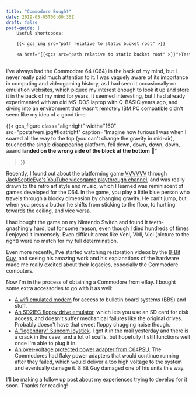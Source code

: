 ```yaml
---
title: "Commodore Bought"
date: 2019-05-05T06:00:35Z
draft: false
post-guide: |
    Useful shortcodes:

    {{< gcs_img src="path relative to static bucket root" >}}

    <a href="{{<gcs src="path relative to static bucket root" >}}">Test GCS link</a>
---
```


I've always had the Commodore 64 (C64) in the back of my mind, but I never really paid much attention to it. I was vaguely aware of its importance in computing and videogaming history, as I had seen it occasionally on emulation websites, which piqued my interest enough to look it up and store it in the back of my mind for years. It seemed interesting, but I had already experimented with an old MS-DOS laptop with Q-BASIC years ago, and diving into an environment that wasn't remotely IBM PC compatible didn't seem like my idea of a good time.

<!--more-->

{{< gcs_figure 
    class="alignright"
    width="160"
    src="posts/veni.jpg#floatright"
    caption="Imagine how furious I was when I soared all the way to the top (you can't change the gravity in mid-air), touched the single disappearing platform, fell down, down, down, down, aaand **landed on the wrong side of the block at the bottom** 🤦"
>}}

Recently, I found out about the platforming game [VVVVVV](https://thelettervsixtim.es) through [JackSepticEye's YouTube videogame playthrough channel](https://www.youtube.com/watch?v=ch7nM30DEdI), and was really drawn to the retro art style and music, which I learned was reminiscent of games developed for the C64. In the game, you play a little blue person who travels through a blocky dimension by changing gravity. He can't jump, but when you press a button he shifts from sticking to the floor, to hurtling towards the ceiling, and vice versa.

I had bought the game on my Nintendo Switch and found it teeth-gnashingly hard, but for some reason, even though I died hundreds of times I enjoyed it immensely. Even difficult areas like Veni, Vidi, Vici (picture to the right) were no match for my full determination.

Even more recently, I've started watching restoration videos by the [8-Bit Guy](https://www.youtube.com/channel/UC8uT9cgJorJPWu7ITLGo9Ww), and seeing his amazing work and his explanations of the hardware made me really excited about their legacies, especially the Commodore computers.

Now I'm in the process of obtaining a Commodore from eBay. I bought some extra accessories to go with it as well:

* [A wifi emulated modem](https://www.ebay.com/itm/COMMODORE-64-Wifi-Modem-v2-1-Telnet-Connect-to-BBS-300-to-9600-baud/333104038626) for access to bulletin board systems (BBS) and stuff.
* [An SD2IEC floppy drive emulator](https://www.thefuturewas8bit.com/sd2iec-c.html), which lets you use an SD card for disk access, and doesn't suffer mechanical failures like the original drives. Probably doesn't have that sweet floppy chugging noise though.
* [A "legendary" Suncom joystick](https://haxor.fi/the-legendary-suncom-tac-2/). I got it in the mail yesterday and there is a crack in the case, and a lot of scuffs, but hopefully it still functions well once I'm able to plug it in.
* [An over-voltage protected power adapter from C64PSU](https://www.c64psu.com/c64psu/43-157-commodore-64-c64-psu-power-supply.html#/37-ac_plug_standard-eu). The Commodores had flaky power adapters that would continue running after they failed, which would deliver a too high voltage to the system and eventually damage it. 8 Bit Guy damaged one of his units this way.

I'll be making a follow up post about my experiences trying to develop for it soon. Thanks for reading!
